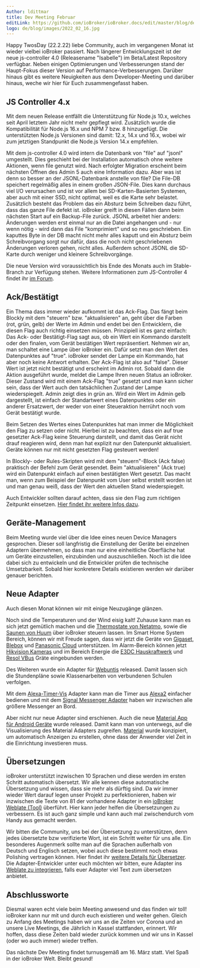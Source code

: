 ```yaml
---
Author: ldittmar
title: Dev Meeting Februar
editLink: https://github.com/ioBroker/ioBroker.docs/edit/master/blog/de/2022_02_16.md
logo: de/blog/images/2022_02_16.jpg
---
```

Happy TwosDay (22.2.22) liebe Community, auch im vergangenen Monat ist wieder vielbei ioBroker passiert. Nach längerer Entwicklungszeit ist der neue js-controller 4.0 (Releasename "Isabelle") im Beta/Latest Repository verfügbar. Neben einigen Optimierungen und Verbesserungen stand der Haupt-Fokus dieser Version auf Performance-Verbesserungen.
Darüber hinaus gibt es weitere Neuigkeiten aus dem Developer-Meeting und darüber hinaus, weche wir hier für Euch zusammengefasst haben.

## JS Controller 4.x
Mit dem neuen Release entfällt die Unterstützung für Node.js 10.x, welches seit April letztem Jahr nicht mehr gepflegt wird. Zusätzlich wurde die Kompatibilität für Node.js 16.x und NPM 7 bzw. 8 hinzugefügt. Die unterstützten Node.js Versionen sind damit: 12.x, 14.x und 16.x, wobei wir zum jetztigen Standpunkt die Node.js Version 14.x empfehlen.

Mit dem js-controller 4.0 wird intern die Datenbank von "file" auf "jsonl" umgestellt. Dies geschieht bei der Installation automatisch ohne weitere Aktionen, wenn file genutzt wird. Nach erfolgter Migration erscheint beim nächsten Öffnen des Admin 5 auch eine Information dazu. Aber was ist denn so besser an der JSONL-Datenbank anstelle von file?
Die File-DB speichert regelmäßig alles in einem großen JSON-File. Dies kann durchaus viel I/O verursachen und ist vor allem bei SD-Karten-Basierten Systemen, aber auch mit einer SSD, nicht optimal, weil es die Karte sehr belastet. Zusätzlich besteht das Problem das ein Absturz beim Schreiben dazu führt, dass das ganze File defekt ist. ioBroker greift in diesen Fällen dann beim nächsten Start auf ein Backup-File zurück.
JSONL arbeitet hier anders: Änderungen werden erst einmal nur an die Datei angehangen und - nur wenn nötig - wird dann das File "komprimiert" und so neu geschrieben. Ein kaputtes Byte in der DB macht nicht mehr alles kaputt und ein Absturz beim Schreibvorgang sorgt nur dafür, dass die noch nicht geschriebenen Änderungen verloren gehen, nicht alles. Außerdem schont JSONL die SD-Karte durch weniger und kleinere Schreibvorgänge.

Die neue Version wird voraussichtlich bis Ende des Monats auch im Stable-Branch zur Verfügung stehen. Weitere Informationen zum JS-Controller 4 findet ihr [im Forum](https://forum.iobroker.net/topic/52208/js-controller-4-0-jetzt-im-beta-latest).

## Ack/Bestätigt
Ein Thema dass immer wieder aufkommt ist das Ack-Flag. Das fängt beim Blockly mit dem "steuern" bzw. "aktualisieren" an, geht über die Farben (rot, grün, gelb) der Werte im Admin und endet bei den Entwicklern, die diesen Flag auch richtig einsetzen müssen. Prinzipiell ist es ganz einfach: Das Ack- oder Bestätigt-Flag sagt aus, ob ein Wert ein Kommando darstellt oder den finalen, vom Gerät bestätigen Wert repräsentiert. Nehmen wir an, man schaltet eine Lampe über ioBroker ein. Dafür setzt man den Wert des Datenpunktes auf "true". ioBroker sendet der Lampe ein Kommando, hat aber noch keine Antwort erhalten. Der Ack-Flag ist also auf "false". Dieser Wert ist jetzt nicht bestätigt und erscheint im Admin rot.  Sobald dann die Aktion ausgeführt wurde, meldet die Lampe Ihren neuen Status an ioBroker. Dieser Zustand wird mit einem Ack-Flag "true" gesetzt und man kann sicher sein, dass der Wert auch den tatsächlichen Zustand der Lampe wiederspiegelt. Admin zeigt dies in grün an. Wird ein Wert im Admin gelb dargestellt, ist einfach der Standartwert eines Datenpunktes oder ein anderer Ersatzwert, der weder von einer Steueraktion herrührt noch vom Gerät bestätigt wurde.

Beim Setzen des Wertes eines Datenpunktes hat man immer die Möglichkeit den Flag zu setzen oder nicht. Hierbei ist zu beachten, dass ein auf true gesetzter Ack-Flag keine Steuerung darstellt, und damit das Gerät nicht drauf reagieren wird, denn man hat explizit nur den Datenpunkt aktualisiert. Geräte können nur mit nicht gesetzten Flag gesteuert werden!

In Blockly- oder Rules-Skripten wird mit dem "steuern"-Block (Ack false) praktisch der Befehl zum Gerät gesendet. Beim "aktualisieren" (Ack true) wird ein Datenpunkt einfach auf einen bestätigten Wert gesetzt. Das macht man, wenn zum Beispiel der Datenpunkt vom User selbst erstellt worden ist und man genau weiß, dass der Wert den aktuellen Stand wiederspiegelt.

Auch Entwickler sollten darauf achten, dass sie den Flag zum richtigen Zeitpunkt einsetzen. [Hier findet ihr weitere Infos dazu](https://github.com/ioBroker/ioBroker.docs/blob/master/docs/en/dev/adapterdev.md#commands-and-statuses).

## Geräte-Management
Beim Meeting wurde viel über die Idee eines neuen Device Managers gesprochen. Dieser soll langfristig die Einstellung der Geräte bei einzelnen Adaptern übernehmen, so dass man nur eine einheitliche Oberfläche hat um Geräte einzustellen, einzubinden und auszuschließen. Noch ist die Idee dabei sich zu entwickeln und die Entwickler prüfen die technische Umsetzbarkeit. Sobald hier konkretere Details existieren werden wir darüber genauer berichten.

## Neue Adapter
Auch diesen Monat können wir mit einige Neuzugänge glänzen. 

Noch sind die Temperaturen und der Wind eisig kalt! Zuhause kann man es sich jetzt gemütlich machen und die [Thermostate von Netatmo](https://github.com/Homemade-Disaster/ioBroker.netatmo-energy), sowie die [Saunen von Huum](https://github.com/Chris-1965/ioBroker.huum-sauna) über ioBroker steuern lassen. Im Smart Home System Bereich, können wir mit Freude sagen, dass wir jetzt die Geräte von [Gigaset](https://github.com/matthsc/ioBroker.gigaset-elements), [Blebox](https://github.com/ka-vaNu/ioBroker.blebox) und [Panasonic Cloud](https://github.com/marc2016/ioBroker.panasonic-comfort-cloud) unterstützen. Im Alarm-Bereich können jetzt [Hikvision Kameras](https://github.com/raintonr/ioBroker.hikvision-alarmserver) und im Bereich Energie die [E3DC Hauskraftwerk](https://github.com/git-kick/ioBroker.e3dc-rscp) und [Resol VBus](https://github.com/Grizzelbee/ioBroker.resol) Gräte eingebunden werden.

Des Weiteren wurde ein Adapter für [Webuntis](https://github.com/Newan/ioBroker.webuntis) released. Damit lassen sich die Stundenpläne sowie Klassenarbeiten von verbundenen Schulen verfolgen.

Mit dem [Alexa-Timer-Vis](https://github.com/MiRo1310/ioBroker.alexa-timer-vis) Adapter kann man die Timer aus [Alexa2](https://github.com/Apollon77/ioBroker.alexa2) einfacher bedienen und mit dem [Signal Messenger Adapter](https://github.com/necotec/ioBroker.signal-cmb) haben wir inzwischen alle größere Messenger an Bord.

Aber nicht nur neue Adapter sind erschienen. Auch die neue [Material App für Android Geräte](https://play.google.com/store/apps/details?id=com.iobrokermaterial&hl=de) wurde released. Damit kann man von unterwegs, auf die Visualisierung des Material Adapters zugreifen. [Material](https://github.com/ioBroker/ioBroker.material) wurde konzipiert, um automatisch Anzeigen zu erstellen, ohne dass der Anwender viel Zeit in die Einrichtung investieren muss.

## Übersetzungen
ioBroker unterstützt inzwischen 10 Sprachen und diese werden im ersten Schritt automatisch übersetzt. Wir alle kennen diese automatische Übersetzung und wissen, dass sie mehr als dürftig sind. Da wir immer wieder Wert darauf legen unser Projekt zu perfektionieren, haben wir inzwischen die Texte von 81 der vorhandene Adapter in ein [ioBroker Weblate (Tool)](https://weblate.iobroker.net/accounts/login) überführt. Hier kann jeder helfen die Übersetzungen zu verbessern. Es ist auch ganz simple und kann auch mal zwischendurch vom Handy aus gemacht werden.

Wir bitten die Community, uns bei der Übersetzung zu unterstützen, denn jedes übersetzte bzw verifizierte Wort, ist ein Schritt weiter für uns alle. Ein besonderes Augenmerk sollte man auf die Sprachen außerhalb von Deutsch und Englisch setzen, wobei auch diese bestimmt noch etwas Polishing vertragen können. Hier findet ihr [weitere Details für Übersetzer](https://github.com/ioBrokerTranslator/doc/blob/master/translate.md). Die Adapter-Entwickler unter euch möchten wir bitten, eure Adapter ins [Weblate zu integrieren](https://github.com/ioBrokerTranslator/doc/blob/master/README.md#request-an-adapter-to-be-added-to-weblate), falls euer Adapter viel Text zum übersetzen anbietet.

## Abschlussworte
Diesmal waren echt viele beim Meeting anwesend und das finden wir toll! ioBroker kann nur mit und durch euch existieren und weiter gehen. Gleich zu Anfang des Meetings haben wir uns an die Zeiten vor Corona und an unsere Live Meetings, die Jährlich in Kassel stattfanden, erinnert. Wir hoffen, dass diese Zeiten bald wieder zurück kommen und wir uns in Kassel (oder wo auch immer) wieder treffen.

Das nächste Dev Meeting findet turnusgemäß am 16. März statt. Viel Spaß in der ioBroker Welt. Bleibt gesund!
